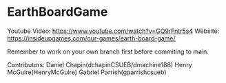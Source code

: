 # EarthBoardGame

Youtube Video: https://www.youtube.com/watch?v=GQ9rFntr5s4
Website: https://insideupgames.com/our-games/earth-board-game/

Remember to work on your own branch first before commiting to main.

Contributors:
Daniel Chapin(dchapinCSUEB/dmachine188)
Henry McGuire(HenryMcGuire)
Gabriel Parrish(gparrishcsueb)
